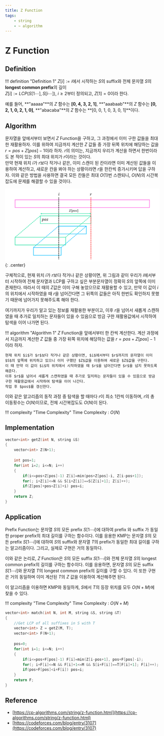 ```yaml
---
title: Z Function
tags:
    - string
    - ~ algorithm
---
```


# Z Function

## Definition

!!! definition "Definition 1"
    $Z[i] := i$에서 시작하는 $S$의 suffix와 전체 문자열 $S$의 **longest common prefix**의 길이   
    $Z[i] := LCP(S[1 \cdots ], S[i \cdots])$, $i \ge 2$부터 정의되고, $Z[1]=0$이라 한다.

예를 들어, **"aaaaa"**의 $Z$ 함수는 **[0, 4, 3, 2, 1]**, **"aaabaab"**의 $Z$ 함수는 **[0, 2, 1, 0, 2, 1, 0]**, **"abacaba"**의 $Z$ 함수는 **[0, 0, 1, 0, 3, 0, 1]**이다.

## Algorithm

문자열을 앞에서부터 보면서 $Z$ Function을 구하고, 그 과정에서 이미 구한 값들을 최대한 재활용하자.
이를 위하여 지금까지 계산한 $Z$ 값들 중 가장 뒤쪽 위치에 해당하는 값을 $r=pos+Z[pos]-1$이라 하자.
$r$의 의미는, 지금까지 우리가 계산을 하면서 한번이라도 본 적이 있는 $S$의 최대 위치가 $r$이라는 것이다.  
만약 현재 위치 $i$가 $r$보다 작거나 같은, 이미 스캔이 된 칸이라면 이미 계산된 값들을 이용하여 계산하고, 새로운 칸을 봐야 하는 상황이라면 $r$을 한칸씩 증가시키며 답을 구하자.
이와 같은 방법을 사용하면 결국 모든 칸들은 최대 $O(1)$번 스캔되니, $O(N)$의 시간복잡도에 문제를 해결할 수 있을 것이다.

![image 1](./1.png){: .center}

구체적으로, 현재 위치 $i$가 $r$보다 작거나 같은 상황이면, 위 그림과 같이 우리가 $i$에서부터 시작하여 전체 문자열과 LCP를 구하고 싶은 부분문자열이 정확히 $S$의 앞쪽에 이미 존재한다.
따라서 이 때의 $Z$값은 이미 구해 놓았으므로 재활용할 수 있고, 만약 이 값이 $i$의 위치에서 시작하였을 때 $r$을 넘어간다면 그 뒤쪽의 값들은 아직 한번도 확인하지 못했기 때문에 넘어가지 못해주도록 해야 한다.

여기까지가 우리가 알고 있는 정보를 재활용한 부분이고, 이후 $r$을 넘어서 새롭게 스캔하였을 때 추가로 일치하는 문자들이 있을 수 있음으로 방금 구한 재활용값에서 시작하여 탐색을 이어 나가면 된다.

!!! algorithm "Algorithm 1"
    $Z$ Function을 앞에서부터 한 칸씩 계산한다.
    계산 과정에서 지금까지 계산한 $Z$ 값들 중 가장 뒤쪽 위치에 해당하는 값을 $r=pos+Z[pos]-1$이라 하자.

    현재 위치 $i$가 $r$보다 작거나 같은 상황이면, $i$에서부터 $r$까지의 문자열이 이미 $S$의 앞쪽에 위치하고 있으니 이미 구했던 $Z$값을 이용하여 새로운 $Z$값을 구한다.
    이 때 만약 이 값이 $i$의 위치에서 시작하였을 때 $r$을 넘어간다면 $r$을 넘지 못하도록 해준다.
    이후 $r$을 넘어서 새롭게 스캔하였을 때 추가로 일치하는 문자들이 있을 수 있음으로 방금 구한 재활용값에서 시작하여 탐색을 이어 나간다.
    작업 후 $pos$를 갱신한다.

이와 같은 알고리즘의 동작 과정 중 탐색을 할 때마다 $r$이 최소 $1$칸씩 이동하며, $r$의 총 이동횟수는 $O(N)$이므로, 전체 시간복잡도도 $O(N)$이 된다.

!!! complexity "Time Complexity"
    Time Complexity : $O(N)$

## Implementation

``` cpp linenums="1"
vector<int> getZ(int N, string &S)
{
    vector<int> Z(N+1);

    int pos=1;
	for(int i=2; i<=N; i++)
	{
		if(i<=pos+Z[pos]-1) Z[i]=min(pos+Z[pos]-i, Z[i-pos+1]);
		for(; i+Z[i]<=N && S[i+Z[i]]==S[Z[i]+1]; Z[i]++);
		if(Z[pos]+pos<Z[i]+i) pos=i;
	}
    return Z;
}
```

## Application

Prefix Function는 문자열 $S$의 모든 prefix $S[1 \cdots i]$에 대하여 prefix 와 suffix 가 동일한 proper prefix의 최대 길이를 구하는 함수이다.
이를 응용한 KMP는 문자열 $S$의 모든 prefix $S[1 \cdots i]$에 대하여 $S$의 suffix와 문자열 $T$의 prefix가 동일한 최대 길이를 구하는 알고리즘이다.
그리고, 실제로 구현은 거의 동일하다.

이와 같은 논리로, $Z$ Function은 $S$의 모든 suffix $S[1 \cdots i]$와 전체 문자열 $S$의 longest common prefix의 길이를 구하는 함수이다.
이를 응용하면, 문자열 $S$의 모든 suffix $S[1 \cdots i]$와 문자열 $T$의 longest common prefix의 길이를 구할 수 있다.
이 또한 구현은 거의 동일하며 이미 계산된 $T$의 $Z$ 값을 이용하여 계산해주면 된다.

이 알고리즘을 이용하면 KMP와 동일하게, $S$에서 $T$의 등장 위치를 모두 $O(N+M)$에 찾을 수 있다.

!!! complexity "Time Complexity"
    Time Complexity : $O(N+M)$

``` cpp linenums="1"
vector<int> match(int N, int M, string &S, string &T)
{
	//Get LCP of all suffixes in S with T
	vector<int> Z = getZ(M, T);
    vector<int> F(N+1);

	pos=0;
	for(int i=1; i<=N; i++)
	{
		if(i<=pos+F[pos]-1) F[i]=min(Z[i-pos+1], pos+F[pos]-i);
		for(; i+F[i]<=N && F[i]+1<=M && S[i+F[i]]==T[F[i]+1]; F[i]++);
		if(pos+F[pos]<i+F[i]) pos=i;
	}
	return F;
}
```

## Reference

- [https://cp-algorithms.com/string/z-function.html](https://cp-algorithms.com/string/z-function.html)
- [https://codeforces.com/blog/entry/3107](https://codeforces.com/blog/entry/3107)